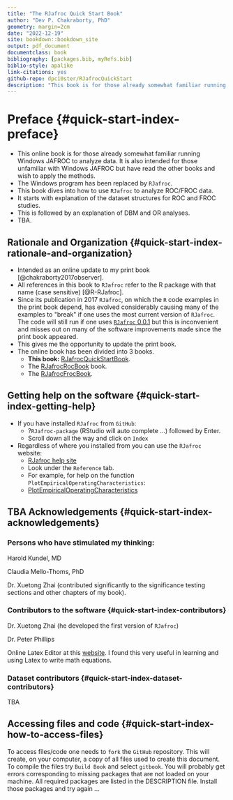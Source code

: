 ```yaml
--- 
title: "The RJafroc Quick Start Book"
author: "Dev P. Chakraborty, PhD"
geometry: margin=2cm
date: "2022-12-19"
site: bookdown::bookdown_site
output: pdf_document
documentclass: book
bibliography: [packages.bib, myRefs.bib]
biblio-style: apalike
link-citations: yes
github-repo: dpc10ster/RJafrocQuickStart
description: "This book is for those already somewhat familiar running Windows JAFROC to analyze data. The Windows program has been replaced by RJafroc. This book dives into how to use RJafroc to analyze ROC/FROC data."
---
```







# Preface {#quick-start-index-preface}

* This online book is for those already somewhat familiar running Windows JAFROC to analyze data. It is also intended for those unfamiliar with Windows JAFROC but have read the other books and wish to apply the methods.
* The Windows program has been replaced by `RJafroc`. 
* This book dives into how to use `RJafroc` to analyze ROC/FROC data.
* It starts with explanation of the dataset structures for ROC and FROC studies.
* This is followed by an explanation of DBM and OR analyses.
* TBA.


## Rationale and Organization {#quick-start-index-rationale-and-organization}

* Intended as an online update to my print book [@chakraborty2017observer].
* All references in this book to `RJafroc` refer to the R package with that name (case sensitive) [@R-RJafroc]. 
* Since its publication in 2017 `RJafroc`, on which the `R` code examples in the print book depend, has evolved considerably causing many of the examples to "break" if one uses the most current version of `RJafroc`. The code will still run if one uses [`RJafroc` 0.0.1](https://cran.r-project.org/src/contrib/Archive/RJafroc/) but this is inconvenient and misses out on many of the software improvements made since the print book appeared.
* This gives me the opportunity to update the print book.
* The online book has been divided into 3 books.
    + **This book:** [RJafrocQuickStartBook](https://dpc10ster.github.io/RJafrocQuickStart/).
    + The [RJafrocRocBook](https://dpc10ster.github.io/RJafrocRocBook/) book.
    + The [RJafrocFrocBook](https://dpc10ster.github.io/RJafrocFrocBook/).


## Getting help on the software {#quick-start-index-getting-help}

* If you have installed `RJafroc` from `GitHub`:
    + ?`RJafroc-package` (RStudio will auto complete ...) followed by Enter.
    + Scroll down all the way and click on `Index`
* Regardless of where you installed from you can use the `RJafroc` website:
    + [RJafroc help site](https://dpc10ster.github.io/RJafroc/)
    + Look under the `Reference` tab. 
    + For example, for help on the function `PlotEmpiricalOperatingCharacteristics`:
    + [PlotEmpiricalOperatingCharacteristics](https://dpc10ster.github.io/RJafroc/reference/PlotEmpiricalOperatingCharacteristics.html)




## TBA Acknowledgements {#quick-start-index-acknowledgements}

### Persons who have stimulated my thinking:

Harold Kundel, MD

Claudia Mello-Thoms, PhD

Dr. Xuetong Zhai (contributed significantly to the significance testing sections and other chapters of my book).

### Contributors to the software {#quick-start-index-contributors}

Dr. Xuetong Zhai (he developed the first version of `RJafroc`)

Dr. Peter Phillips

Online Latex Editor at this [website](https://latexeditor.lagrida.com/). I found this very useful in learning and using Latex to write math equations. 

### Dataset contributors {#quick-start-index-dataset-contributors}

TBA


## Accessing files and code {#quick-start-index-how-to-access-files}

To access files/code one needs to `fork` the `GitHub` repository. This will create, on your computer, a copy of all files used to create this document. To compile the files try `Build Book` and select `gitbook`. You will probably get errors corresponding to missing packages that are not loaded on your machine. All required packages are listed in the DESCRIPTION file. Install those packages and try again ...




